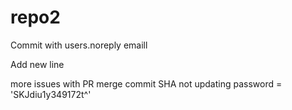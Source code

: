 # repo2

Commit with users.noreply emaill

Add new line

more issues with PR merge commit SHA not updating
password = 'SKJdiu1y349172t^'
